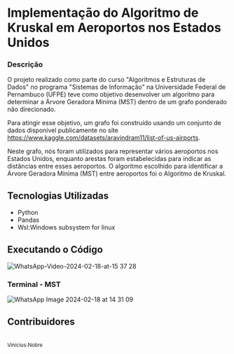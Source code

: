 # Implementação do Algoritmo de Kruskal em Aeroportos nos Estados Unidos

### Descrição
O projeto realizado como parte do curso "Algoritmos e Estruturas de Dados" no programa "Sistemas de Informação" na Universidade Federal de Pernambuco (UFPE) teve como objetivo desenvolver um algoritmo para determinar a Árvore Geradora Mínima (MST) dentro de um grafo ponderado não direcionado.

Para atingir esse objetivo, um grafo foi construído usando um conjunto de dados disponível publicamente no site https://www.kaggle.com/datasets/aravindram11/list-of-us-airports.

Neste grafo, nós foram utilizados para representar vários aeroportos nos Estados Unidos, enquanto arestas foram estabelecidas para indicar as distâncias entre esses aeroportos. O algoritmo escolhido para identificar a Árvore Geradora Mínima (MST) entre aeroportos foi o Algoritmo de Kruskal.

## Tecnologias Utilizadas
- Python
- Pandas
- Wsl:Windows subsystem for linux 

## Executando o Código
![WhatsApp-Video-2024-02-18-at-15 37 28](https://github.com/nxbrx/NXBRX-airports/assets/123251524/3e830985-e25b-447b-ae79-802a9e026fe5)

### Terminal - MST
![WhatsApp Image 2024-02-18 at 14 31 09](https://github.com/nxbrx/NXBRX-airports/assets/123251524/6936d8c8-4695-4f76-81a8-c019628d0bdb)

## Contribuidores
[<br><sub>Vinicius Nobre</sub>](https://github.com/nxbrx) 
